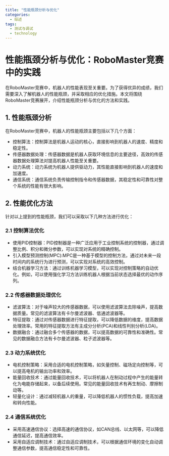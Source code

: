 ```yaml
---  
title: "性能瓶颈分析与优化"  
categories:  
  - 综述  
tags: 
  - 测试与调试 
  - technology  
---  
```


# 性能瓶颈分析与优化：RoboMaster竞赛中的实践

在RoboMaster竞赛中，机器人的性能表现至关重要。为了获得优异的成绩，我们需要深入了解机器人的性能瓶颈，并采取相应的优化措施。本文将围绕RoboMaster竞赛展开，介绍性能瓶颈分析与优化的方法和实践。

## 1. 性能瓶颈分析

在RoboMaster竞赛中，机器人的性能瓶颈主要包括以下几个方面：

- 控制算法：控制算法是机器人运动的核心，直接影响到机器人的速度、精度和稳定性。
- 传感器数据处理：传感器数据是机器人获取环境信息的主要途径，高效的传感器数据处理算法对提高机器人性能至关重要。
- 动力系统：动力系统为机器人提供驱动力，其性能直接影响到机器人的速度和加速度。
- 通信系统：通信系统负责传输控制指令和传感器数据，其稳定性和可靠性对整个系统的性能有很大影响。

## 2. 性能优化方法

针对以上提到的性能瓶颈，我们可以采取以下几种方法进行优化：

### 2.1 控制算法优化

- 使用PID控制器：PID控制器是一种广泛应用于工业控制系统的控制器，通过调整比例、积分和微分参数，可以实现对系统的精确控制。
- 引入模型预测控制(MPC):MPC是一种基于模型的控制方法，通过对未来一段时间内的系统行为进行预测，可以实现对系统的高效控制。
- 结合机器学习方法：通过训练机器学习模型，可以实现对控制策略的自动优化。例如，可以使用强化学习方法训练机器人根据当前状态选择最优的动作序列。

### 2.2 传感器数据处理优化

- 滤波算法：对于噪声较大的传感器数据，可以使用滤波算法去除噪声，提高数据质量。常见的滤波算法有卡尔曼滤波器、低通滤波器等。
- 特征提取：通过对传感器数据进行特征提取，可以降低数据的维度，提高数据处理效率。常用的特征提取方法有主成分分析(PCA)和线性判别分析(LDA)。
- 数据融合：通过融合多个传感器的数据，可以提高数据的可靠性和准确性。常见的数据融合方法有卡尔曼滤波器、粒子滤波器等。

### 2.3 动力系统优化

- 电机控制策略：采用合适的电机控制策略，如矢量控制、磁场定向控制等，可以提高电机的输出功率和效率。
- 能量回收技术：通过能量回收技术，可以将机器人在制动过程中产生的能量转化为电能存储起来，以备后续使用。常见的能量回收技术有再生制动、摩擦制动等。
- 轻量化设计：通过减轻机器人的重量，可以降低机器人的惯性负载，提高加速和转向性能。

### 2.4 通信系统优化

- 采用高速通信协议：选择高速的通信协议，如CAN总线、以太网等，可以降低通信延迟，提高通信效率。
- 采用自适应调制技术：通过自适应调制技术，可以根据通信环境的变化自动调整通信参数，提高通信稳定性和可靠性。 
